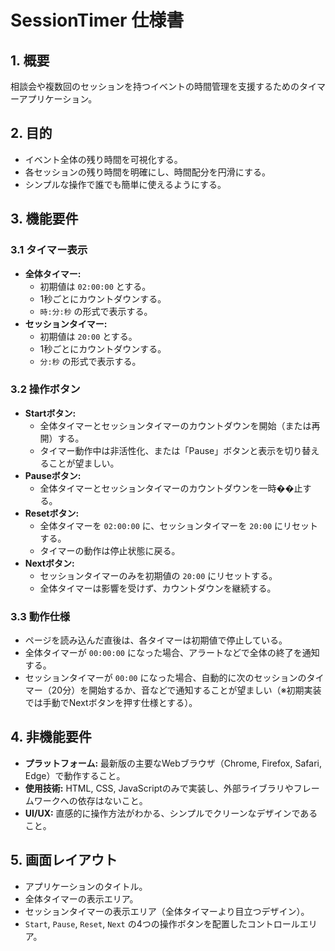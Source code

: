 # SessionTimer 仕様書

## 1. 概要
相談会や複数回のセッションを持つイベントの時間管理を支援するためのタイマーアプリケーション。

## 2. 目的
- イベント全体の残り時間を可視化する。
- 各セッションの残り時間を明確にし、時間配分を円滑にする。
- シンプルな操作で誰でも簡単に使えるようにする。

## 3. 機能要件

### 3.1 タイマー表示
- **全体タイマー:**
    - 初期値は `02:00:00` とする。
    - 1秒ごとにカウントダウンする。
    - `時:分:秒` の形式で表示する。
- **セッションタイマー:**
    - 初期値は `20:00` とする。
    - 1秒ごとにカウントダウンする。
    - `分:秒` の形式で表示する。

### 3.2 操作ボタン
- **Startボタン:**
    - 全体タイマーとセッションタイマーのカウントダウンを開始（または再開）する。
    - タイマー動作中は非活性化、または「Pause」ボタンと表示を切り替えることが望ましい。
- **Pauseボタン:**
    - 全体タイマーとセッションタイマーのカウントダウンを一時��止する。
- **Resetボタン:**
    - 全体タイマーを `02:00:00` に、セッションタイマーを `20:00` にリセットする。
    - タイマーの動作は停止状態に戻る。
- **Nextボタン:**
    - セッションタイマーのみを初期値の `20:00` にリセットする。
    - 全体タイマーは影響を受けず、カウントダウンを継続する。

### 3.3 動作仕様
- ページを読み込んだ直後は、各タイマーは初期値で停止している。
- 全体タイマーが `00:00:00` になった場合、アラートなどで全体の終了を通知する。
- セッションタイマーが `00:00` になった場合、自動的に次のセッションのタイマー（20分）を開始するか、音などで通知することが望ましい（※初期実装では手動でNextボタンを押す仕様とする）。

## 4. 非機能要件
- **プラットフォーム:** 最新版の主要なWebブラウザ（Chrome, Firefox, Safari, Edge）で動作すること。
- **使用技術:** HTML, CSS, JavaScriptのみで実装し、外部ライブラリやフレームワークへの依存はないこと。
- **UI/UX:** 直感的に操作方法がわかる、シンプルでクリーンなデザインであること。

## 5. 画面レイアウト
- アプリケーションのタイトル。
- 全体タイマーの表示エリア。
- セッションタイマーの表示エリア（全体タイマーより目立つデザイン）。
- `Start`, `Pause`, `Reset`, `Next` の4つの操作ボタンを配置したコントロールエリア。
